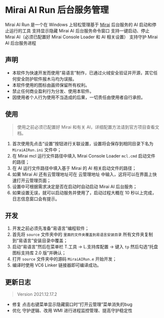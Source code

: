 # Mirai AI Run 后台服务管理

Mirai AI Run 是一个在 Windows 上轻松管理基于 [Mirai](https://github.com/project-mirai) 后台服务的 AI 启动和停止运行的工具
支持显示隐藏 Mirai AI 后台服务命令窗口
支持一键启动、停止 Mirai AI（必须已配置好 Mirai Console Loader 和 AI 相关设置）
支持守护 Mirai AI 后台服务进程

## 声明

- 本软件为快速开发而使用“易语言”制作，已通过火绒安全验证并开源，其它任何安全防护软件报木马均为误报。
- 本软件使用的图标由画师保留所有权利。
- 禁止任何商业盈利行为分发、使用本软件。
- 因使用者个人行为使用不当造成的后果，一切责任由使用者自行承担。

## 使用

> 使用之前必须已配置好 Mirai 和有关 AI，详细配置方法请到官方项目查看文档。

1. 首次使用先点击“设置”按钮进行关联设置，设置将会保存到相同目录下名为 `MiraiAIRun.ini` 文件中；
2. 在 Mirai mcl 运行文件路径中填入 Mirai Console Loader `mcl.cmd` 启动文件的路径；
3. 在 AI 运行文件路径中填入基于 Mirai 的 AI 相关启动文件的路径；
4. 如果 Mirai AI 还有云管理地址可在 云管理地址 中输入，这将可以在界面上快速打开云管理页面；
5. 设置中可根据需求决定是否在启动时自动启动 Mirai AI 后台服务；
6. 如果设置无误，就可以启动服务并使用了，启动过程大概在 10 秒以上完成，日志信息窗口会有提示。

## 开发

1. 开发之前必须先准备“易语言”编程软件；
2. 首先将 `source` 文件夹中的 `里面的文件夹覆盖到易语言安装目录` 所有文件夹复制到“易语言”安装目录中覆盖；
3. 启动“易语言”然后在菜单栏 T.工具 -> L.支持库配置 -> 键入 `tp` 然后勾选“托盘图标支持库 2.0 版”并确认；
4. 打开 `source` 文件夹中的源码 `MiraiAIRun.e` 开始开发；
5. 编译时使用 VC6 Linker 链接器即可编译成功。

## 更新日志

> Version 2021.12.17.2
- 修复 点击右键菜单显示隐藏窗口时“打开云管理”菜单消失的bug
- 优化 守护逻辑、改用 WMI 进行进程监控管理、提高守护稳定性
